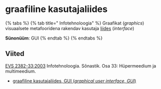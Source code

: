 # graafiline kasutajaliides

{% tabs %}
{% tab title=" Infotehnoloogia" %}
Graafikat (_graphics_) visuaalsete metafooridena rakendav kasutaja [liides](liides-interface.md) (_interface_)

**Sünonüüm**: GUI
{% endtab %}
{% endtabs %}

## Viited

[EVS 2382-33:2003](http://www.evs.ee/tooted/evs-2382-33-2003) Infotehnoloogia. Sõnastik. Osa 33: Hüpermeedium ja multimeedium.

* &#x20;[graafiline kasutajaliides, GUI (_graphical user interface, GUI_)](https://www.eki.ee/dict/its/index.cgi?Q=D991CD74-6C03-1014-88DC-FC5F0DBED45A\&F=GUID\&C01=1\&C02=0\&C10=1)
